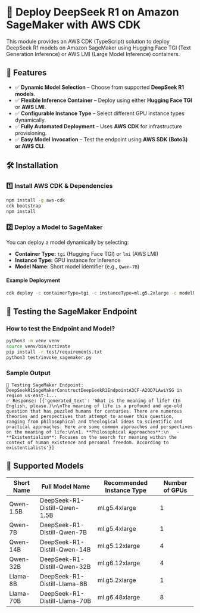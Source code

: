 # 🚀 Deploy DeepSeek R1 on Amazon SageMaker with AWS CDK

This module provides an AWS CDK (TypeScript) solution to deploy DeepSeek R1 models on Amazon SageMaker using Hugging Face TGI (Text Generation Inference) or AWS LMI (Large Model Inference) containers.

## 📌 Features
- ✅ **Dynamic Model Selection** – Choose from supported **DeepSeek R1 models**.
- ✅ **Flexible Inference Container** – Deploy using either **Hugging Face TGI** or **AWS LMI**.
- ✅ **Configurable Instance Type** – Select different GPU instance types dynamically.
- ✅ **Fully Automated Deployment** – Uses **AWS CDK** for infrastructure provisioning.
- ✅ **Easy Model Invocation** – Test the endpoint using **AWS SDK (Boto3) or AWS CLI**.

## 🛠️ Installation
### **1️⃣ Install AWS CDK & Dependencies**
```sh
npm install -g aws-cdk
cdk bootstrap
npm install
```

### **2️⃣ Deploy a Model to SageMaker**
You can deploy a model dynamically by selecting:
- **Container Type:** `tgi` (Hugging Face TGI) or `lmi` (AWS LMI)
- **Instance Type:** GPU instance for inference
- **Model Name:** Short model identifier (e.g., `Qwen-7B`)

#### **Example Deployment**
```sh
cdk deploy -c containerType=tgi -c instanceType=ml.g5.2xlarge -c modelName=Qwen-7B
```

## 🎯 Testing the SageMaker Endpoint

### How to test the Endpoint and Model?
```sh
python3 -m venv venv
source venv/bin/activate
pip install -r test/requirements.txt
python3 test/invoke_sagemaker.py
```

### Sample Output
```shell
📝 Testing SageMaker Endpoint: DeepSeekR1SageMakerConstructDeepSeekR1EndpointA3CF-A2OD7LAwiYSG in region us-east-1...
✅ Response: [{'generated_text': 'What is the meaning of life? (In English, please.)\n\nThe meaning of life is a profound and age-old question that has puzzled humans for centuries. There are numerous theories and perspectives that attempt to answer this question, ranging from philosophical and theological ideas to scientific and practical approaches. Here are some common approaches and perspectives on the meaning of life:\n\n1. **Philosophical Approaches**:\n   - **Existentialism**: Focuses on the search for meaning within the context of human existence and personal freedom. According to existentialists'}]
```

## 📜 Supported Models
| Short Name | Full Model Name                            | Recommended Instance Type | Number of GPUs |
|------------|--------------------------------------------|---------------------------|----------------|
| Qwen-1.5B  | DeepSeek-R1-Distill-Qwen-1.5B              | ml.g5.4xlarge             | 1              |
| Qwen-7B    | DeepSeek-R1-Distill-Qwen-7B                | ml.g5.4xlarge             | 1              |
| Qwen-14B   | DeepSeek-R1-Distill-Qwen-14B               | ml.g5.12xlarge            | 4              |
| Qwen-32B   | DeepSeek-R1-Distill-Qwen-32B               | ml.g6.12xlarge            | 4              |
| Llama-8B   | DeepSeek-R1-Distill-Llama-8B               | ml.g5.2xlarge             | 1              |
| Llama-70B  | DeepSeek-R1-Distill-Llama-70B              | ml.g6.48xlarge            | 8              |

